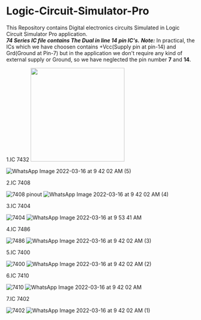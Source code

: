 # Logic-Circuit-Simulator-Pro
This Repository contains Digital electronics circuits Simulated in Logic Circuit Simulator Pro application.          
       ***74 Series IC file contains The Dual in line 14 pin IC's.***
***Note:*** In practical, the ICs which we have choosen contains +Vcc(Supply pin at pin-14) and Grd(Ground at Pin-7) but in the application we don't require any kind of external supply or Ground, so we have neglected the pin number **7** and **14**.

1.IC 7432
<img src="![7432 pinout](https://user-images.githubusercontent.com/85921230/158516197-0f3fefee-4e39-4640-aed7-3163070cb7e6.jpeg)" width="250" height="250" />

![WhatsApp Image 2022-03-16 at 9 42 02 AM (5)](https://user-images.githubusercontent.com/85921230/158516266-b997b9f3-ecc2-479f-b376-87d35f45fee4.jpeg)

2.IC 7408 

![7408 pinout](https://user-images.githubusercontent.com/85921230/158516298-2ef3a36f-4d58-49e3-a254-4ab83505ce0a.jpeg)
![WhatsApp Image 2022-03-16 at 9 42 02 AM (4)](https://user-images.githubusercontent.com/85921230/158516320-38cbbe4a-7015-466d-92cc-a672720b2f45.jpeg)

3.IC 7404

![7404](https://user-images.githubusercontent.com/85921230/158516349-af1b7d44-bb1f-4e8d-b274-86f664b96917.jpeg)
![WhatsApp Image 2022-03-16 at 9 53 41 AM](https://user-images.githubusercontent.com/85921230/158516518-484e28f2-0032-4e9b-a4e0-d402fa8b450a.jpeg)

4.IC 7486

![7486](https://user-images.githubusercontent.com/85921230/158516584-12871339-047c-4dcf-a7fa-b7f5ce879bf0.jpeg)
![WhatsApp Image 2022-03-16 at 9 42 02 AM (3)](https://user-images.githubusercontent.com/85921230/158516599-d18bf25b-461e-4d92-8c45-4e41490dfee3.jpeg)


5.IC 7400

![7400](https://user-images.githubusercontent.com/85921230/158516643-29b570a1-ce98-4a51-9f4e-a9cb3e306b3e.jpeg)
![WhatsApp Image 2022-03-16 at 9 42 02 AM (2)](https://user-images.githubusercontent.com/85921230/158516668-066fbd06-ecf4-428b-9dba-ca4a99ff9b9e.jpeg)

6.IC 7410

![7410](https://user-images.githubusercontent.com/85921230/158516682-353ea3aa-f6d9-4819-bfc6-5c1e02cb389a.jpeg)
![WhatsApp Image 2022-03-16 at 9 42 02 AM](https://user-images.githubusercontent.com/85921230/158516702-abfe8f56-fc36-4b7e-8b74-c131a4bd98ca.jpeg)


7.IC 7402

![7402](https://user-images.githubusercontent.com/85921230/158516724-f29a54a3-4c53-4b14-b88e-532cd1282f20.jpeg)
![WhatsApp Image 2022-03-16 at 9 42 02 AM (1)](https://user-images.githubusercontent.com/85921230/158516762-99dd8e63-a942-4e26-884a-66069a0404a3.jpeg)
